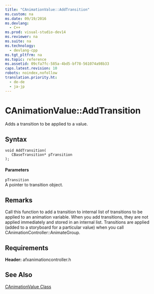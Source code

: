 ```yaml
---
title: "CAnimationValue::AddTransition"
ms.custom: na
ms.date: 09/19/2016
ms.devlang: 
  - C++
ms.prod: visual-studio-dev14
ms.reviewer: na
ms.suite: na
ms.technology: 
  - devlang-cpp
ms.tgt_pltfrm: na
ms.topic: reference
ms.assetid: 09cfa7fc-585a-4bd5-bf78-561074a98b33
caps.latest.revision: 10
robots: noindex,nofollow
translation.priority.ht: 
  - de-de
  - ja-jp
---
```

# CAnimationValue::AddTransition
Adds a transition to be applied to a value.  
  
## Syntax  
  
```  
void AddTransition(  
   CBaseTransition* pTransition  
);  
```  
  
#### Parameters  
 `pTransition`  
 A pointer to transition object.  
  
## Remarks  
 Call this function to add a transition to internal list of transitions to be applied to an animation variable. When you add transitions, they are not applied immediately and stored in an internal list. Transitions are applied (added to a storyboard for a particular value) when you call CAnimationController::AnimateGroup.  
  
## Requirements  
 **Header:** afxanimationcontroller.h  
  
## See Also  
 [CAnimationValue Class](../vs140/CAnimationValue-Class.md)